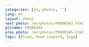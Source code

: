 ```yaml
---
categories: [en, photos, '']
lang: en
layout: photo
next_photo: /en/photos/P0000343.html
picname: P0000344
prev_photo: /en/photos/P0000345.html
tags: [Blood, Dead Leopard, Ingo]
---
```

